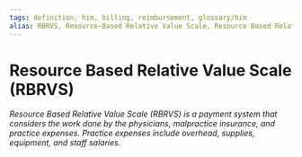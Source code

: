 ```yaml
---
tags: definition, him, billing, reimbursement, glossary/him
alias: RBRVS, Resource-Based Relative Value Scale, Resource Based Relative Value Scale
---
```

#  Resource Based Relative Value Scale (RBRVS)
*Resource Based Relative Value Scale (RBRVS) is a payment system that considers the work done by the physicians, malpractice insurance, and practice expenses. Practice expenses include overhead, supplies, equipment, and staff salaries.*